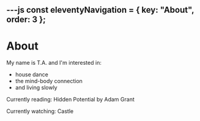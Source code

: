 ---js
const eleventyNavigation = {
	key: "About",
	order: 3
};
---
# About

My name is T.A. and I'm interested in: 
- house dance
- the mind-body connection
- and living slowly

Currently reading: Hidden Potential by Adam Grant

Currently watching: Castle
